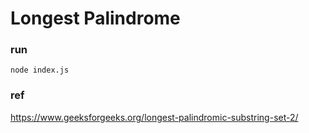 # Longest Palindrome

### run

```
node index.js
```

### ref
https://www.geeksforgeeks.org/longest-palindromic-substring-set-2/